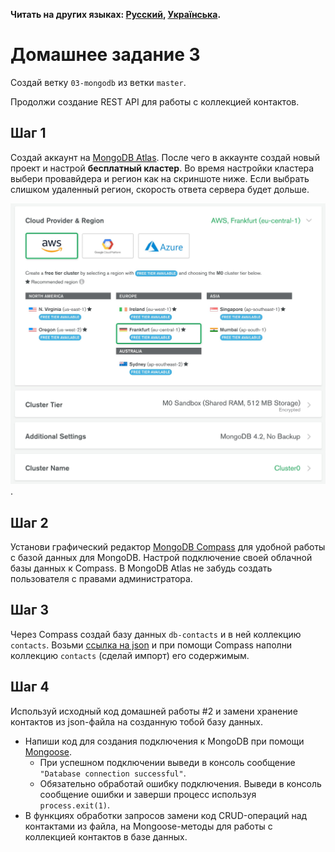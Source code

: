 **Читать на других языках: [Русский](README.md), [Українська](README.ua.md).**

# Домашнее задание 3

Создай ветку `03-mongodb` из ветки `master`.

Продолжи создание REST API для работы с коллекцией контактов.

## Шаг 1

Создай аккаунт на [MongoDB Atlas](https://www.mongodb.com/cloud/atlas). После
чего в аккаунте создай новый проект и настрой **бесплатный кластер**. Во время
настройки кластера выбери провавйдера и регион как на скриншоте ниже. Если
выбрать слишком удаленный регион, скорость ответа сервера будет дольше.

![atlas cluster setup](./assets/atlas-cluster.jpg)
.

## Шаг 2

Установи графический редактор
[MongoDB Compass](https://www.mongodb.com/download-center/compass) для удобной
работы с базой данных для MongoDB. Настрой подключение своей облачной базы
данных к Compass. В MongoDB Atlas не забудь создать пользователя с правами
администратора.

## Шаг 3

Через Compass создай базу данных `db-contacts` и в ней коллекцию `contacts`.
Возьми [ссылка на json](./assets/contacts) и при помощи Compass наполни коллекцию
`contacts` (сделай импорт) его содержимым.

## Шаг 4

Используй исходный код домашней работы #2 и замени
хранение контактов из json-файла на созданную тобой базу данных.

- Напиши код для создания подключения к MongoDB при помощи
  [Mongoose](https://mongoosejs.com/).
  - При успешном подключении выведи в консоль сообщение
    `"Database connection successful"`.
  - Обязательно обработай ошибку подключения. Выведи в консоль сообщение ошибки
    и заверши процесс используя `process.exit(1)`.
- В функциях обработки запросов замени код CRUD-операций над контактами из
  файла, на Mongoose-методы для работы с коллекцией контактов в базе данных.
